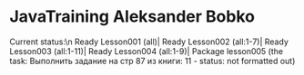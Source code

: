 # JavaTraining Aleksander Bobko
Current status:\n
Ready Lesson001 (all)|
Ready Lesson002 (all:1-7)|
Ready Lesson003 (all:1-11)|
Ready Lesson004 (all:1-9)|
Package lesson005 (the task: Выполнить задание на стр 87 из книги: 11 - status: not formatted out)